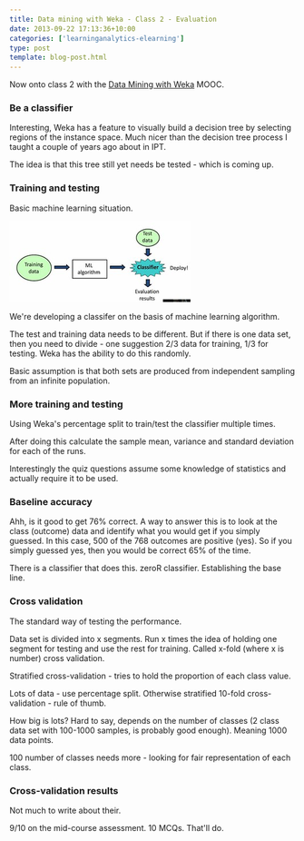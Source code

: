 ```yaml
---
title: Data mining with Weka - Class 2 - Evaluation
date: 2013-09-22 17:13:36+10:00
categories: ['learninganalytics-elearning']
type: post
template: blog-post.html
---
```

Now onto class 2 with the [Data Mining with Weka](https://weka.waikato.ac.nz/dataminingwithweka/) MOOC.

### Be a classifier

Interesting, Weka has a feature to visually build a decision tree by selecting regions of the instance space. Much nicer than the decision tree process I taught a couple of years ago about in IPT.

The idea is that this tree still yet needs be tested - which is coming up.

### Training and testing

Basic machine learning situation.

[![The data mining process?](images/9867971713_ac3c2a1269_n.jpg)](http://www.flickr.com/photos/david_jones/9867971713/ "The data mining process? by David T Jones, on Flickr")

We're developing a classifer on the basis of machine learning algorithm.

The test and training data needs to be different. But if there is one data set, then you need to divide - one suggestion 2/3 data for training, 1/3 for testing. Weka has the ability to do this randomly.

Basic assumption is that both sets are produced from independent sampling from an infinite population.

### More training and testing

Using Weka's percentage split to train/test the classifier multiple times.

After doing this calculate the sample mean, variance and standard deviation for each of the runs.

Interestingly the quiz questions assume some knowledge of statistics and actually require it to be used.

### Baseline accuracy

Ahh, is it good to get 76% correct. A way to answer this is to look at the class (outcome) data and identify what you would get if you simply guessed. In this case, 500 of the 768 outcomes are positive (yes). So if you simply guessed yes, then you would be correct 65% of the time.

There is a classifier that does this. zeroR classifier. Establishing the base line.

### Cross validation

The standard way of testing the performance.

Data set is divided into x segments. Run x times the idea of holding one segment for testing and use the rest for training. Called x-fold (where x is number) cross validation.

Stratified cross-validation - tries to hold the proportion of each class value.

Lots of data - use percentage split. Otherwise stratified 10-fold cross-validation - rule of thumb.

How big is lots? Hard to say, depends on the number of classes (2 class data set with 100-1000 samples, is probably good enough). Meaning 1000 data points.

100 number of classes needs more - looking for fair representation of each class.

### Cross-validation results

Not much to write about their.

9/10 on the mid-course assessment. 10 MCQs. That'll do.